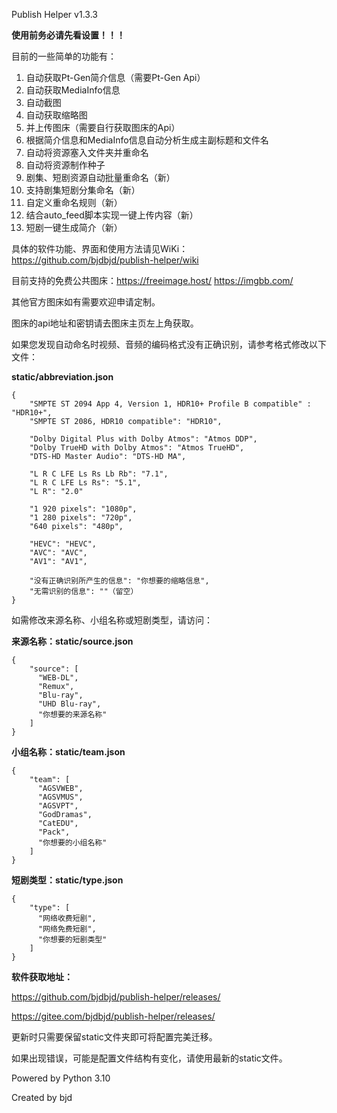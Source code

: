 Publish Helper v1.3.3

**使用前务必请先看设置！！！**

目前的一些简单的功能有：

1. 自动获取Pt-Gen简介信息（需要Pt-Gen Api）
2. 自动获取MediaInfo信息
3. 自动截图
4. 自动获取缩略图
5. 并上传图床（需要自行获取图床的Api）
6. 根据简介信息和MediaInfo信息自动分析生成主副标题和文件名
7. 自动将资源塞入文件夹并重命名
8. 自动将资源制作种子
9. 剧集、短剧资源自动批量重命名（新）
10. 支持剧集短剧分集命名（新）
11. 自定义重命名规则（新）
12. 结合auto_feed脚本实现一键上传内容（新）
13. 短剧一键生成简介（新）

具体的软件功能、界面和使用方法请见WiKi：https://github.com/bjdbjd/publish-helper/wiki

目前支持的免费公共图床：https://freeimage.host/ https://imgbb.com/

其他官方图床如有需要欢迎申请定制。

图床的api地址和密钥请去图床主页左上角获取。

如果您发现自动命名时视频、音频的编码格式没有正确识别，请参考格式修改以下文件：

**static/abbreviation.json**

    {
        "SMPTE ST 2094 App 4, Version 1, HDR10+ Profile B compatible" : "HDR10+",
        "SMPTE ST 2086, HDR10 compatible": "HDR10",
    
        "Dolby Digital Plus with Dolby Atmos": "Atmos DDP",
        "Dolby TrueHD with Dolby Atmos": "Atmos TrueHD",
        "DTS-HD Master Audio": "DTS-HD MA",
    
        "L R C LFE Ls Rs Lb Rb": "7.1",
        "L R C LFE Ls Rs": "5.1",
        "L R": "2.0"
    
        "1 920 pixels": "1080p",
        "1 280 pixels": "720p",
        "640 pixels": "480p",
    
        "HEVC": "HEVC",
        "AVC": "AVC",
        "AV1": "AV1",
    
        "没有正确识别所产生的信息": "你想要的缩略信息",
        "无需识别的信息": ""（留空）
    }

如需修改来源名称、小组名称或短剧类型，请访问：

**来源名称：static/source.json**

    {
        "source": [
          "WEB-DL",
          "Remux",
          "Blu-ray",
          "UHD Blu-ray",
          "你想要的来源名称"
        ]
    }

**小组名称：static/team.json**

    {
        "team": [
          "AGSVWEB",
          "AGSVMUS",
          "AGSVPT",
          "GodDramas",
          "CatEDU",
          "Pack",
          "你想要的小组名称"
        ]
    }

**短剧类型：static/type.json**

    {
        "type": [
          "网络收费短剧",
          "网络免费短剧",
          "你想要的短剧类型"
        ]
    }

**软件获取地址：**

https://github.com/bjdbjd/publish-helper/releases/

https://gitee.com/bjdbjd/publish-helper/releases/

更新时只需要保留static文件夹即可将配置完美迁移。

如果出现错误，可能是配置文件结构有变化，请使用最新的static文件。

Powered by Python 3.10

Created by bjd